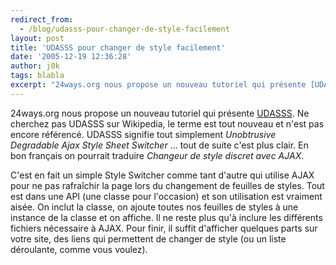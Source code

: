 ```yaml
---
redirect_from:
  - /blog/udasss-pour-changer-de-style-facilement
layout: post
title: 'UDASSS pour changer de style facilement'
date: '2005-12-19 12:36:28'
author: j0k
tags: blabla
excerpt: "24ways.org nous propose un nouveau tutoriel qui présente [UDASSS](http://24ways.org/advent/introducing-udasss). Ne cherchez pas UDASSS sur Wikipedia, le terme est tout nouveau et n'est pas encore référencé.     \nUDASSS signifie tout simplement *Unobtrusive Degradable Ajax Style Sheet Switcher* ... tout de suite c'est plus clair. En bon français on      …"
---
```


24ways.org nous propose un nouveau tutoriel qui présente [UDASSS](http://24ways.org/advent/introducing-udasss). Ne cherchez pas UDASSS sur Wikipedia, le terme est tout nouveau et n'est pas encore référencé.
UDASSS signifie tout simplement *Unobtrusive Degradable Ajax Style Sheet Switcher* ... tout de suite c'est plus clair. En bon français on pourrait traduire *Changeur de style discret avec AJAX*.

C'est en fait un simple Style Switcher comme tant d'autre qui utilise AJAX pour ne pas rafraîchir la page lors du changement de feuilles de styles. Tout est dans une API (une classe pour l'occasion) et son utilisation est vraiment aisée. On inclut la classe, on ajoute toutes nos feuilles de styles à une instance de la classe et on affiche. Il ne reste plus qu'à inclure les différents fichiers nécessaire à AJAX.   Pour finir, il suffit d'afficher quelques parts sur votre site, des liens qui permettent de changer de style (ou un liste déroulante, comme vous voulez).
